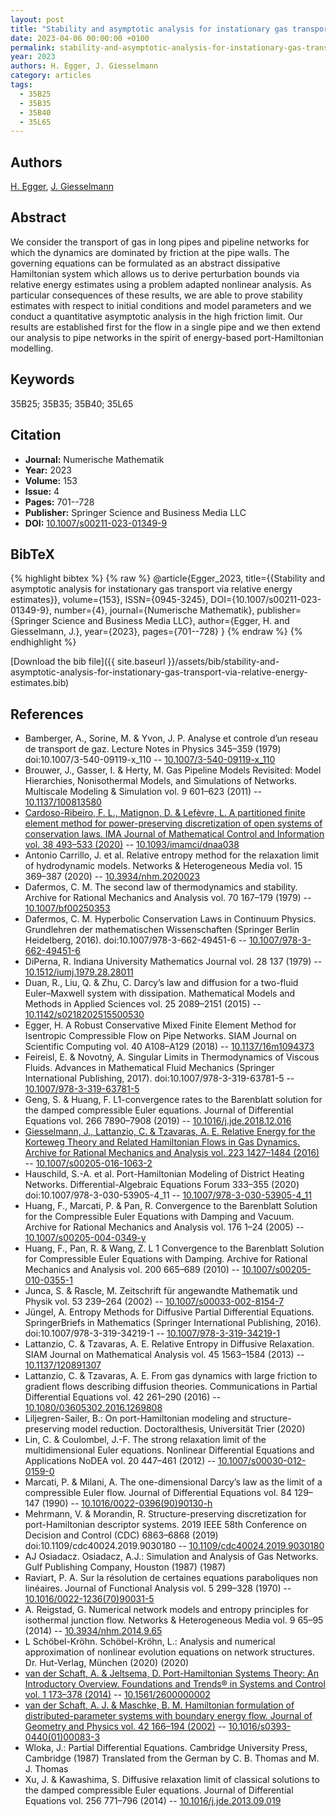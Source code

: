 ```yaml
---
layout: post
title: "Stability and asymptotic analysis for instationary gas transport via relative energy estimates"
date: 2023-04-06 00:00:00 +0100
permalink: stability-and-asymptotic-analysis-for-instationary-gas-transport-via-relative-energy-estimates
year: 2023
authors: H. Egger, J. Giesselmann
category: articles
tags:
  - 35B25
  - 35B35
  - 35B40
  - 35L65
---
```

 
## Authors
[H. Egger](authors/herbert-egger), [J. Giesselmann](authors/jan-giesselmann)
 
## Abstract
We consider the transport of gas in long pipes and pipeline networks for which the dynamics are dominated by friction at the pipe walls. The governing equations can be formulated as an abstract dissipative Hamiltonian system which allows us to derive perturbation bounds via relative energy estimates using a problem adapted nonlinear analysis. As particular consequences of these results, we are able to prove stability estimates with respect to initial conditions and model parameters and we conduct a quantitative asymptotic analysis in the high friction limit. Our results are established first for the flow in a single pipe and we then extend our analysis to pipe networks in the spirit of energy-based port-Hamiltonian modelling.
 
## Keywords
35B25; 35B35; 35B40; 35L65
 
## Citation
- **Journal:** Numerische Mathematik
- **Year:** 2023
- **Volume:** 153
- **Issue:** 4
- **Pages:** 701--728
- **Publisher:** Springer Science and Business Media LLC
- **DOI:** [10.1007/s00211-023-01349-9](https://doi.org/10.1007/s00211-023-01349-9)
 
## BibTeX
{% highlight bibtex %}
{% raw %}
@article{Egger_2023,
  title={{Stability and asymptotic analysis for instationary gas transport via relative energy estimates}},
  volume={153},
  ISSN={0945-3245},
  DOI={10.1007/s00211-023-01349-9},
  number={4},
  journal={Numerische Mathematik},
  publisher={Springer Science and Business Media LLC},
  author={Egger, H. and Giesselmann, J.},
  year={2023},
  pages={701--728}
}
{% endraw %}
{% endhighlight %}
 
[Download the bib file]({{ site.baseurl }}/assets/bib/stability-and-asymptotic-analysis-for-instationary-gas-transport-via-relative-energy-estimates.bib)
 
## References
- Bamberger, A., Sorine, M. & Yvon, J. P. Analyse et controle d’un reseau de transport de gaz. Lecture Notes in Physics 345–359 (1979) doi:10.1007/3-540-09119-x_110 -- [10.1007/3-540-09119-x_110](https://doi.org/10.1007/3-540-09119-x_110)
- Brouwer, J., Gasser, I. & Herty, M. Gas Pipeline Models Revisited: Model Hierarchies, Nonisothermal Models, and Simulations of Networks. Multiscale Modeling &amp; Simulation vol. 9 601–623 (2011) -- [10.1137/100813580](https://doi.org/10.1137/100813580)
- [Cardoso-Ribeiro, F. L., Matignon, D. & Lefèvre, L. A partitioned finite element method for power-preserving discretization of open systems of conservation laws. IMA Journal of Mathematical Control and Information vol. 38 493–533 (2020)](a-partitioned-finite-element-method-for-power-preserving-discretization-of-open-systems-of-conservation-laws) -- [10.1093/imamci/dnaa038](https://doi.org/10.1093/imamci/dnaa038)
- Antonio Carrillo, J. et al. Relative entropy method for the relaxation limit of hydrodynamic models. Networks &amp; Heterogeneous Media vol. 15 369–387 (2020) -- [10.3934/nhm.2020023](https://doi.org/10.3934/nhm.2020023)
- Dafermos, C. M. The second law of thermodynamics and stability. Archive for Rational Mechanics and Analysis vol. 70 167–179 (1979) -- [10.1007/bf00250353](https://doi.org/10.1007/bf00250353)
- Dafermos, C. M. Hyperbolic Conservation Laws in Continuum Physics. Grundlehren der mathematischen Wissenschaften (Springer Berlin Heidelberg, 2016). doi:10.1007/978-3-662-49451-6 -- [10.1007/978-3-662-49451-6](https://doi.org/10.1007/978-3-662-49451-6)
- DiPerna, R. Indiana University Mathematics Journal vol. 28 137 (1979) -- [10.1512/iumj.1979.28.28011](https://doi.org/10.1512/iumj.1979.28.28011)
- Duan, R., Liu, Q. & Zhu, C. Darcy’s law and diffusion for a two-fluid Euler–Maxwell system with dissipation. Mathematical Models and Methods in Applied Sciences vol. 25 2089–2151 (2015) -- [10.1142/s0218202515500530](https://doi.org/10.1142/s0218202515500530)
- Egger, H. A Robust Conservative Mixed Finite Element Method for Isentropic Compressible Flow on Pipe Networks. SIAM Journal on Scientific Computing vol. 40 A108–A129 (2018) -- [10.1137/16m1094373](https://doi.org/10.1137/16m1094373)
- Feireisl, E. & Novotný, A. Singular Limits in Thermodynamics of Viscous Fluids. Advances in Mathematical Fluid Mechanics (Springer International Publishing, 2017). doi:10.1007/978-3-319-63781-5 -- [10.1007/978-3-319-63781-5](https://doi.org/10.1007/978-3-319-63781-5)
- Geng, S. & Huang, F. L1-convergence rates to the Barenblatt solution for the damped compressible Euler equations. Journal of Differential Equations vol. 266 7890–7908 (2019) -- [10.1016/j.jde.2018.12.016](https://doi.org/10.1016/j.jde.2018.12.016)
- [Giesselmann, J., Lattanzio, C. & Tzavaras, A. E. Relative Energy for the Korteweg Theory and Related Hamiltonian Flows in Gas Dynamics. Archive for Rational Mechanics and Analysis vol. 223 1427–1484 (2016)](relative-energy-for-the-korteweg-theory-and-related-hamiltonian-flows-in-gas-dynamics) -- [10.1007/s00205-016-1063-2](https://doi.org/10.1007/s00205-016-1063-2)
- Hauschild, S.-A. et al. Port-Hamiltonian Modeling of District Heating Networks. Differential-Algebraic Equations Forum 333–355 (2020) doi:10.1007/978-3-030-53905-4_11 -- [10.1007/978-3-030-53905-4_11](https://doi.org/10.1007/978-3-030-53905-4_11)
- Huang, F., Marcati, P. & Pan, R. Convergence to the Barenblatt Solution for the Compressible Euler Equations with Damping and Vacuum. Archive for Rational Mechanics and Analysis vol. 176 1–24 (2005) -- [10.1007/s00205-004-0349-y](https://doi.org/10.1007/s00205-004-0349-y)
- Huang, F., Pan, R. & Wang, Z. L 1 Convergence to the Barenblatt Solution for Compressible Euler Equations with Damping. Archive for Rational Mechanics and Analysis vol. 200 665–689 (2010) -- [10.1007/s00205-010-0355-1](https://doi.org/10.1007/s00205-010-0355-1)
- Junca, S. & Rascle, M. Zeitschrift für angewandte Mathematik und Physik vol. 53 239–264 (2002) -- [10.1007/s00033-002-8154-7](https://doi.org/10.1007/s00033-002-8154-7)
- Jüngel, A. Entropy Methods for Diffusive Partial Differential Equations. SpringerBriefs in Mathematics (Springer International Publishing, 2016). doi:10.1007/978-3-319-34219-1 -- [10.1007/978-3-319-34219-1](https://doi.org/10.1007/978-3-319-34219-1)
- Lattanzio, C. & Tzavaras, A. E. Relative Entropy in Diffusive Relaxation. SIAM Journal on Mathematical Analysis vol. 45 1563–1584 (2013) -- [10.1137/120891307](https://doi.org/10.1137/120891307)
- Lattanzio, C. & Tzavaras, A. E. From gas dynamics with large friction to gradient flows describing diffusion theories. Communications in Partial Differential Equations vol. 42 261–290 (2016) -- [10.1080/03605302.2016.1269808](https://doi.org/10.1080/03605302.2016.1269808)
- Liljegren-Sailer, B.: On port-Hamiltonian modeling and structure-preserving model reduction. Doctoralthesis, Universität Trier (2020)
- Lin, C. & Coulombel, J.-F. The strong relaxation limit of the multidimensional Euler equations. Nonlinear Differential Equations and Applications NoDEA vol. 20 447–461 (2012) -- [10.1007/s00030-012-0159-0](https://doi.org/10.1007/s00030-012-0159-0)
- Marcati, P. & Milani, A. The one-dimensional Darcy’s law as the limit of a compressible Euler flow. Journal of Differential Equations vol. 84 129–147 (1990) -- [10.1016/0022-0396(90)90130-h](https://doi.org/10.1016/0022-0396(90)90130-h)
- Mehrmann, V. & Morandin, R. Structure-preserving discretization for port-Hamiltonian descriptor systems. 2019 IEEE 58th Conference on Decision and Control (CDC) 6863–6868 (2019) doi:10.1109/cdc40024.2019.9030180 -- [10.1109/cdc40024.2019.9030180](https://doi.org/10.1109/cdc40024.2019.9030180)
- AJ Osiadacz. Osiadacz, A.J.: Simulation and Analysis of Gas Networks. Gulf Publishing Company, Houston (1987) (1987)
- Raviart, P. A. Sur la résolution de certaines equations paraboliques non linéaires. Journal of Functional Analysis vol. 5 299–328 (1970) -- [10.1016/0022-1236(70)90031-5](https://doi.org/10.1016/0022-1236(70)90031-5)
- A. Reigstad, G. Numerical network models and entropy principles for isothermal junction flow. Networks &amp; Heterogeneous Media vol. 9 65–95 (2014) -- [10.3934/nhm.2014.9.65](https://doi.org/10.3934/nhm.2014.9.65)
- L Schöbel-Kröhn. Schöbel-Kröhn, L.: Analysis and numerical approximation of nonlinear evolution equations on network structures. Dr. Hut-Verlag, München (2020) (2020)
- [van der Schaft, A. & Jeltsema, D. Port-Hamiltonian Systems Theory: An Introductory Overview. Foundations and Trends® in Systems and Control vol. 1 173–378 (2014)](port-hamiltonian-systems-theory-an-introductory-overview) -- [10.1561/2600000002](https://doi.org/10.1561/2600000002)
- [van der Schaft, A. J. & Maschke, B. M. Hamiltonian formulation of distributed-parameter systems with boundary energy flow. Journal of Geometry and Physics vol. 42 166–194 (2002)](hamiltonian-formulation-of-distributed-parameter-systems-with-boundary-energy-flow) -- [10.1016/s0393-0440(01)00083-3](https://doi.org/10.1016/s0393-0440(01)00083-3)
- Wloka, J.: Partial Differential Equations. Cambridge University Press, Cambridge (1987) Translated from the German by C. B. Thomas and M. J. Thomas
- Xu, J. & Kawashima, S. Diffusive relaxation limit of classical solutions to the damped compressible Euler equations. Journal of Differential Equations vol. 256 771–796 (2014) -- [10.1016/j.jde.2013.09.019](https://doi.org/10.1016/j.jde.2013.09.019)

